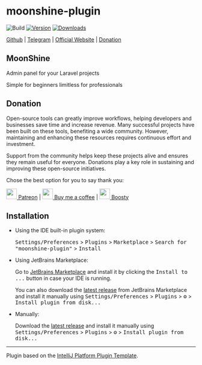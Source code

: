 # moonshine-plugin

![Build](https://github.com/xepozz/moonshine-plugin/workflows/Build/badge.svg)
[![Version](https://img.shields.io/jetbrains/plugin/v/28640-moonshine.svg)](https://plugins.jetbrains.com/plugin/28640-moonshine)
[![Downloads](https://img.shields.io/jetbrains/plugin/d/28640-moonshine.svg)](https://plugins.jetbrains.com/plugin/28640-moonshine)

<!-- Plugin description -->

[Github](https://github.com/j-plugins/moonshine-plugin) | [Telegram](https://t.me/moonshine_ru) | [Official Website](https://getmoonshine.app/) | [Donation](https://github.com/xepozz/xepozz?tab=readme-ov-file#become-a-sponsor)

## MoonShine

Admin panel for your Laravel projects

Simple for beginners
limitless for professionals

## Donation

Open-source tools can greatly improve workflows, helping developers and businesses save time and increase revenue.
Many successful projects have been built on these tools, benefiting a wide community.
However, maintaining and enhancing these resources requires continuous effort and investment.

Support from the community helps keep these projects alive and ensures they remain useful for everyone.
Donations play a key role in sustaining and improving these open-source initiatives.

Chose the best option for you to say thank you:

[<img height="28" src="https://github.githubassets.com/assets/patreon-96b15b9db4b9.svg"> Patreon](https://patreon.com/xepozz)
|
[<img height="28" src="https://github.githubassets.com/assets/buy_me_a_coffee-63ed78263f6e.svg"> Buy me a coffee](https://buymeacoffee.com/xepozz)
|
[<img height="28" src="https://boosty.to/favicon.ico"> Boosty](https://boosty.to/xepozz)
 
<!-- Plugin description end -->

## Installation

- Using the IDE built-in plugin system:
  
  <kbd>Settings/Preferences</kbd> > <kbd>Plugins</kbd> > <kbd>Marketplace</kbd> > <kbd>Search for "moonshine-plugin"</kbd> >
  <kbd>Install</kbd>
  
- Using JetBrains Marketplace:

  Go to [JetBrains Marketplace](https://plugins.jetbrains.com/plugin/28640-moonshine) and install it by clicking the <kbd>Install to ...</kbd> button in case your IDE is running.

  You can also download the [latest release](https://plugins.jetbrains.com/plugin/28640-moonshine/versions) from JetBrains Marketplace and install it manually using
  <kbd>Settings/Preferences</kbd> > <kbd>Plugins</kbd> > <kbd>⚙️</kbd> > <kbd>Install plugin from disk...</kbd>

- Manually:

  Download the [latest release](https://github.com/xepozz/moonshine-plugin/releases/latest) and install it manually using
  <kbd>Settings/Preferences</kbd> > <kbd>Plugins</kbd> > <kbd>⚙️</kbd> > <kbd>Install plugin from disk...</kbd>


---
Plugin based on the [IntelliJ Platform Plugin Template][template].

[template]: https://github.com/JetBrains/intellij-platform-plugin-template
[docs:plugin-description]: https://plugins.jetbrains.com/docs/intellij/plugin-user-experience.html#plugin-description-and-presentation
